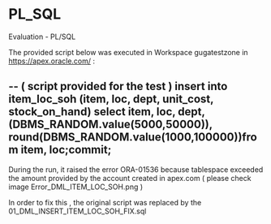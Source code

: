 # PL_SQL
Evaluation - PL/SQL 

The provided script below was executed in Workspace gugatestzone in https://apex.oracle.com/ :

-- ( script provided for the test )
insert into item_loc_soh (item, loc, dept, unit_cost, stock_on_hand)
select item, loc, dept, (DBMS_RANDOM.value(5000,50000)), round(DBMS_RANDOM.value(1000,100000))from item, loc;commit;
--
During the run, it raised the error ORA-01536 because tablespace exceeded the amount provided by the account created in apex.com ( please check image Error_DML_ITEM_LOC_SOH.png )

In order to fix this , the original script was replaced by the 01_DML_INSERT_ITEM_LOC_SOH_FIX.sql
